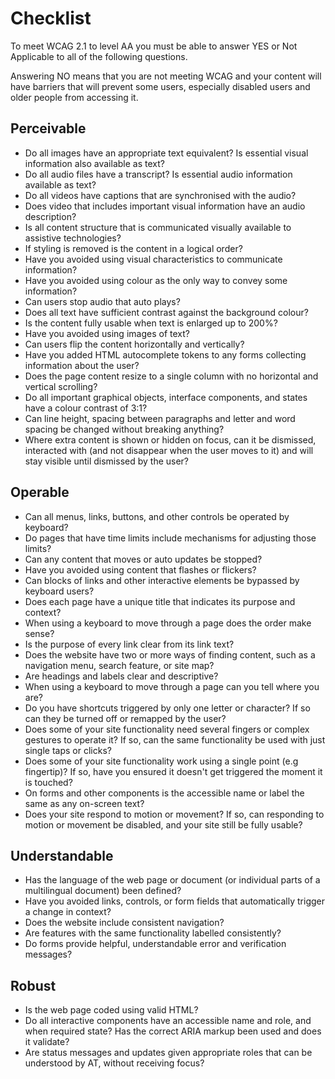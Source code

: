 # Checklist

To meet WCAG 2.1 to level AA you must be able to answer YES or Not Applicable to all of the following questions.

Answering NO means that you are not meeting WCAG and your content will have barriers that will prevent some users, especially disabled users and older people from accessing it.

## Perceivable
* Do all images have an appropriate text equivalent? Is essential visual information also available as text?
* Do all audio files have a transcript? Is essential audio information available as text?
* Do all videos have captions that are synchronised with the audio?
* Does video that includes important visual information have an audio description?
* Is all content structure that is communicated visually available to assistive technologies?
* If styling is removed is the content in a logical order?
* Have you avoided using visual characteristics to communicate information?
* Have you avoided using colour as the only way to convey some information?
* Can users stop audio that auto plays?
* Does all text have sufficient contrast against the background colour?
* Is the content fully usable when text is enlarged up to 200%?
* Have you avoided using images of text?
* Can users flip the content horizontally and vertically?  
* Have you added HTML autocomplete tokens to any forms collecting information about the user? 
* Does the page content resize to a single column with no horizontal and vertical scrolling? 
* Do all important graphical objects, interface components, and states have a colour contrast of 3:1?  
* Can line height, spacing between paragraphs and letter and word spacing be changed without breaking anything? 
* Where extra content is shown or hidden on focus, can it be dismissed, interacted with (and not disappear when the user moves to it) and will stay visible until dismissed by the user?

## Operable
* Can all menus, links, buttons, and other controls be operated by keyboard?
* Do pages that have time limits include mechanisms for adjusting those limits?
* Can any content that moves or auto updates be stopped?
* Have you avoided using content that flashes or flickers?
* Can blocks of links and other interactive elements be bypassed by keyboard users?
* Does each page have a unique title that indicates its purpose and context?
* When using a keyboard to move through a page does the order make sense?
* Is the purpose of every link clear from its link text?
* Does the website have two or more ways of finding content, such as a navigation menu, search feature, or site map?
* Are headings and labels clear and descriptive?
* When using a keyboard to move through a page can you tell where you are?
* Do you have shortcuts triggered by only one letter or character? If so can they be turned off or remapped by the user?
* Does some of your site functionality need several fingers or complex gestures to operate it? If so, can the same functionality be used with just single taps or clicks?
* Does some of your site functionality work using a single point (e.g fingertip)? If so, have you ensured it doesn't get triggered the moment it is touched?
* On forms and other components is the accessible name or label the same as any on-screen text? 
* Does your site respond to motion or movement? If so, can responding to motion or movement be disabled, and your site still be fully usable?

## Understandable
* Has the language of the web page or document (or individual parts of a multilingual document) been defined?
* Have you avoided links, controls, or form fields that automatically trigger a change in context?
* Does the website include consistent navigation?
* Are features with the same functionality labelled consistently?
* Do forms provide helpful, understandable error and verification messages?

## Robust
* Is the web page coded using valid HTML?
* Do all interactive components have an accessible name and role, and when required state? Has the correct ARIA markup been used and does it validate?
* Are status messages and updates given appropriate roles that can be understood by AT, without receiving focus? 
